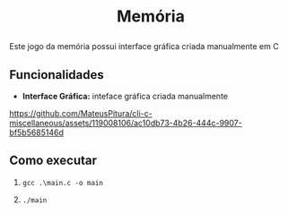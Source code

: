 <h1 align="center"> 
  <p>Memória</p> 
</h1> 

Este jogo da memória possui interface gráfica criada manualmente em C

## Funcionalidades 

- **Interface Gráfica:** inteface gráfica criada manualmente 

https://github.com/MateusPitura/cli-c-miscellaneous/assets/119008106/ac10db73-4b26-444c-9907-bf5b5685146d

## Como executar 

1. `gcc .\main.c -o main`  

2. `./main`

